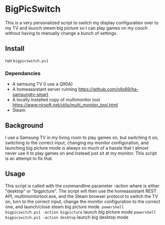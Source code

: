# BigPicSwitch
This is a very personalized script to switch my display configuration over to my TV and launch steam big picture so I can play games on my couch without having to manually change a bunch of settings.
## Install
run 
```bigpicswitch.ps1```
### Dependancies
* A samsung TV (I use a Q90A)
* A homeassistant server running https://github.com/ollo69/ha-samsungtv-smart
* A locally installed copy of multimonitor tool https://www.nirsoft.net/utils/multi_monitor_tool.html
* Steam
## Background
I use a Samsung TV in my living room to play games on, but switching it on, switching to the correct input, changing my monitor configuration, and launching big picture mode is always so much of a hassle that I almost never use it to play games on and instead just sit at my monitor. This script is an attempt to fix that.
## Usage
This script is called with the commandline parameter -action <action> where <action> is either "desktop" or "bigpicture". The script will then use the homeassistant REST API, multimonitortool.exe, and the Steam browser protocol to switch the TV on, turn to the correct input, change the monitor configuration to the correct one, and launch/close steam big picture mode.
`powershell bigpicswitch.ps1 -action bigpicture` launch big picture mode
`powershell bigpicswitch.ps1 -action desktop` launch big desktop mode
